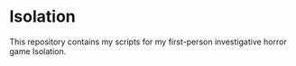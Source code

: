 # Isolation

This repository contains my scripts for my first-person investigative horror game Isolation.
